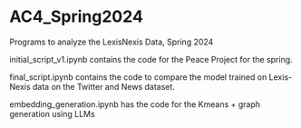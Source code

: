 # AC4_Spring2024
Programs to analyze the LexisNexis Data, Spring 2024

initial_script_v1.ipynb contains the code for the Peace Project for the spring.

final_script.ipynb contains the code to compare the model trained on Lexis-Nexis data on the Twitter and News dataset.

embedding_generation.ipynb has the code for the Kmeans + graph generation using LLMs
